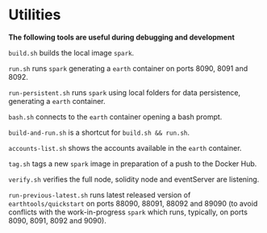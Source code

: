 # Utilities

**The following tools are useful during debugging and development**

`build.sh` builds the local image `spark`.

`run.sh` runs `spark` generating a `earth` container on ports 8090, 8091 and 8092.

`run-persistent.sh` runs `spark` using local folders for data persistence, generating a `earth` container.

`bash.sh` connects to the `earth` container opening a bash prompt.

`build-and-run.sh` is a shortcut for `build.sh && run.sh`.

`accounts-list.sh` shows the accounts available in the `earth` container.

`tag.sh` tags a new `spark` image in preparation of a push to the Docker Hub.

`verify.sh` verifies the full node, solidity node and eventServer are listening.

`run-previous-latest.sh` runs latest released version of `earthtools/quickstart` on ports 88090, 88091, 88092 and 89090 (to avoid conflicts with the work-in-progress `spark` which runs, typically, on ports 8090, 8091, 8092 and 9090).
